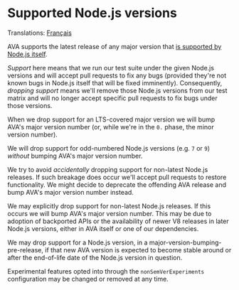 # Supported Node.js versions

Translations: [Français](https://github.com/avajs/ava-docs/blob/master/fr_FR/docs/support-statement.md)

AVA supports the latest release of any major version that [is supported by Node.js itself](https://github.com/nodejs/Release#release-schedule).

*Support* here means that we run our test suite under the given Node.js versions and will accept pull requests to fix any bugs (provided they're not known bugs in Node.js itself that will be fixed imminently). Consequently, *dropping support* means we'll remove those Node.js versions from our test matrix and will no longer accept specific pull requests to fix bugs under those versions.

When we drop support for an LTS-covered major version we will bump AVA's major version number (or, while we're in the `0.` phase, the minor version number).

We will drop support for odd-numbered Node.js versions (e.g. `7` or `9`) *without* bumping AVA's major version number.

We try to avoid *accidentally* dropping support for non-latest Node.js releases. If such breakage does occur we'll accept pull requests to restore functionality. We might decide to deprecate the offending AVA release and bump AVA's major version number instead.

We may explicitly drop support for non-latest Node.js releases. If this occurs we will bump AVA's major version number. This may be due to adoption of backported APIs or the availability of newer V8 releases in later Node.js versions, either in AVA itself or one of our dependencies.

We may drop support for a Node.js version, in a major-version-bumping-pre-release, if that new AVA version is expected to become stable around or after the end-of-life date of the Node.js version in question.

Experimental features opted into through the `nonSemVerExperiments` configuration may be changed or removed at any time.
